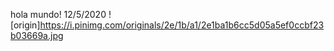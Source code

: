 hola mundo!
12/5/2020
![origin]https://i.pinimg.com/originals/2e/1b/a1/2e1ba1b6cc5d05a5ef0ccbf23b03669a.jpg